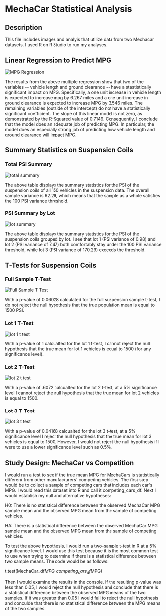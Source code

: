 # MechaCar Statistical Analysis

## Description

This file includes images and analyis that utilize data from two Mechacar datasets. I used R on R Studio to run my analyses.

## Linear Regression to Predict MPG

![MPG Regression](https://user-images.githubusercontent.com/95651156/163482923-8d44b2d5-c2f0-4903-9ab1-507902b142e2.png)


The results from the above multiple regression show that two of the variables -- vehicle length and ground clearance -- have a stastistically significant impact on MPG. Specifically, a one unit increase in vehicle length is expected to increase mpg by 6.267 miles and a one unit increase in ground clearance is expected to increase MPG by 3.546 miles. The remaining variables (outside of the intercept) do not have a statistically significant coefficient. The slope of this linear model is not zero, as demonstrated by the R-Squared value of 0.7149. Consequently, I conclude that the model does an adequate job of predicting MPG. In particular, the model does an especially strong job of predicting how vehicle length and ground clearance will impact MPG.

## Summary Statistics on Suspension Coils

### Total PSI Summary

![total summary](https://user-images.githubusercontent.com/95651156/163511029-c5b9be2a-11bd-49c1-bee1-fb27ecaff787.png)

The above table displays the summary statistics for the PSI of the suspension coils of all 150 vehicles in the suspension data. The overall sample variance is 62.29, which means that the sample as a whole satisfies the 100 PSI variance threshold.

### PSI Summary by Lot

![lot summary](https://user-images.githubusercontent.com/95651156/163511549-b131cc65-b8b4-4892-b9fa-9e65ae98412b.png)

The above table displays the summary statistics for the PSI of the suspension coils grouped by lot. I see that lot 1 (PSI variance of 0.98) and lot 2 (PSI variance of 7.47) both comfortably stay under the 100 PSI variance threshold, while lot 3 (PSI variance of 170.29) exceeds the threshold.

## T-Tests for Suspension Coils

### Full Sample T-Test

![Full Sample T Test](https://user-images.githubusercontent.com/95651156/163513570-c88d1aab-eb00-4394-9436-15a113768d5f.png)

With a p-value of 0.06028 calculated for the full suspension sample t-test, I do not reject the null hypothesis that the true population mean is equal to 1500 PSI.

### Lot 1 T-Test
![lot 1 t test](https://user-images.githubusercontent.com/95651156/163513919-e1a1643e-8d77-4634-b2df-71b2391a1377.png)

With a p-value of 1 calcualted for the lot 1 t-test, I cannot reject the null hypothesis that the true mean for lot 1 vehicles is equal to 1500 (for any significance level).

### Lot 2 T-Test
![lot 2 t test](https://user-images.githubusercontent.com/95651156/163514365-e287b9b4-b15e-422e-ab59-ad9e1aa5b9c5.png)

With a p-value of .6072 calcualted for the lot 2 t-test, at a 5% significance level I cannot reject the null hypothesis that the true mean for lot 2 vehicles is equal to 1500.

### Lot 3 T-Test
![lot 3 t test](https://user-images.githubusercontent.com/95651156/163515131-efc3cbdb-7d98-4111-ae8c-27ebd18d72b2.png)

With a p-value of 0.04168 calcualted for the lot 3 t-test, at a 5% significance level I reject the null hypothesis that the true mean for lot 3 vehicles is equal to 1500. However, I would not reject the null hypothesis if I were to use a lower significance level such as 0.5%.

## Study Design: MechaCar vs Competition

I would run a test to see if the true mean MPG for MechaCars is statistically different from other manufacturers' competing vehicles. The first step would be to collect a sample of competing cars that includes each car's MPG. I would read this dataset into R and call it competing_cars_df. Next I would establish my null and alternative hypotheses:

H0: There is no statistical difference between the observed MechaCar MPG sample mean and the observed MPG mean from the sample of competing vehicles.

HA: There is a statistical difference between the observed MechaCar MPG sample mean and the observed MPG mean from the sample of competing vehicles.

To test the above hypothesis, I would run a two-sample t-test in R at a 5% significance level. I would use this test because it is the most common test to use when trying to determine if there is a statistical difference between two sample means. The code would be as follows:

t.test(MechaCar_df$MPG, competing_cars_df$MPG)

Then I would examine the results in the console. If the resulting p-value was less than 0.05, I would reject the null hypothesis and conclude that there is a statistical difference between the observed MPG means of the two samples. If it was greater than 0.05 I would fail to reject the null hypothesis and conculde that there is no statistical difference between the MPG means of the two samples. 








